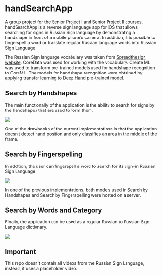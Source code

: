 # handSearchApp
 A group project for the Senior Project I and Senior Project II courses.
 handSearchApp is a reverse sign language app for iOS that allows searching for signs in Russian Sign language by demonstrating a handshape in front of a mobile phone’s camera. In addition, it is possible to fingerspell a word or translate regular Russian language words into Russian Sign Language.
 
The Russian Sign language vocabulary was taken from [Spreadthesign website](https://www.spreadthesign.com). 
CoreData was used for working with the vocabulary.
Create ML was used to transform pre-trained models used for handshape recognition to CoreML.
The models for handshape recognition were obtained by applying transfer learning to [Deep Hand](https://openaccess.thecvf.com/content_cvpr_2016/papers/Koller_Deep_Hand_How_CVPR_2016_paper.pdf) pre-trained model.
 
 ## Search by Handshapes
 The main functionally of the application is the ability to search for signs by the handshapes that are used to form them.
 
 ![](https://github.com/alikhan-ab/handSearchApp/tree/master/SmartFingers/media/handshape.gif)
 
 One of the drawbacks of the current implementations is that the application doesn't detect hand position and only classifies an area in the middle of the frame.
 

 
## Search by Fingerspelling
In addition, the user can fingerspell a word to search for its sign-in Russian Sign Language.
 
 ![](https://github.com/alikhan-ab/handSearchApp/tree/master/SmartFingers/media/fingerspelling.gif)
 
In one of the previous implementations, both models used in Search by Handshapes and Search by Fingerspelling were hosted on a server.

 ## Search by Words and Category
Finally, the application can be used as a regular Russian to Russian Sign Language dictionary. 

![](https://github.com/alikhan-ab/handSearchApp/tree/master/SmartFingers/media/words.gif)

## Important
This repo doesn't contain all videos from the Russian Sign Language, instead, it uses a placeholder video.
